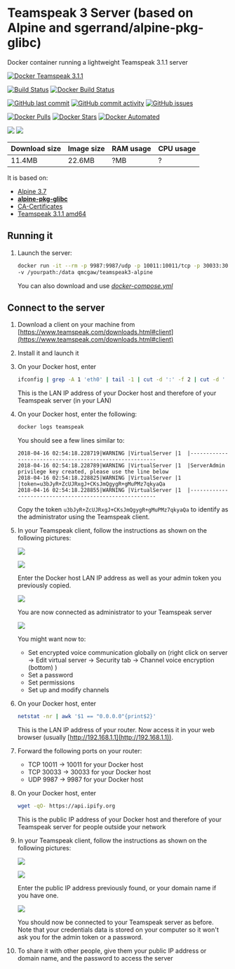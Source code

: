 # Teamspeak 3 Server (based on Alpine and sgerrand/alpine-pkg-glibc)

Docker container running a lightweight Teamspeak 3.1.1 server

[![Docker Teamspeak 3.1.1](https://github.com/qdm12/teamspeak-server-alpine/raw/master/readme/title.png)](https://hub.docker.com/r/qmcgaw/teamspeak3-alpine)

[![Build Status](https://travis-ci.org/qdm12/teamspeak-server-alpine.svg?branch=master)](https://travis-ci.org/qdm12/teamspeak-server-alpine)
[![Docker Build Status](https://img.shields.io/docker/build/qmcgaw/teamspeak3-alpine.svg)](https://hub.docker.com/r/qmcgaw/teamspeak3-alpine)

[![GitHub last commit](https://img.shields.io/github/last-commit/qdm12/teamspeak-server-alpine.svg)](https://github.com/qdm12/teamspeak-server-alpine/issues)
[![GitHub commit activity](https://img.shields.io/github/commit-activity/y/qdm12/teamspeak-server-alpine.svg)](https://github.com/qdm12/teamspeak-server-alpine/issues)
[![GitHub issues](https://img.shields.io/github/issues/qdm12/teamspeak-server-alpine.svg)](https://github.com/qdm12/teamspeak-server-alpine/issues)

[![Docker Pulls](https://img.shields.io/docker/pulls/qmcgaw/teamspeak3-alpine.svg)](https://hub.docker.com/r/qmcgaw/teamspeak3-alpine)
[![Docker Stars](https://img.shields.io/docker/stars/qmcgaw/teamspeak3-alpine.svg)](https://hub.docker.com/r/qmcgaw/teamspeak3-alpine)
[![Docker Automated](https://img.shields.io/docker/automated/qmcgaw/teamspeak3-alpine.svg)](https://hub.docker.com/r/qmcgaw/teamspeak3-alpine)

[![](https://images.microbadger.com/badges/image/qmcgaw/teamspeak3-alpine.svg)](https://microbadger.com/images/qmcgaw/teamspeak3-alpine)
[![](https://images.microbadger.com/badges/version/qmcgaw/teamspeak3-alpine.svg)](https://microbadger.com/images/qmcgaw/teamspeak3-alpine)

| Download size | Image size | RAM usage | CPU usage |
| --- | --- | --- | --- |
| 11.4MB | 22.6MB | ?MB | ? |

It is based on:
- [Alpine 3.7](https://alpinelinux.org)
- [**alpine-pkg-glibc**](https://github.com/sgerrand/alpine-pkg-glibc)
- [CA-Certificates](https://pkgs.alpinelinux.org/package/edge/main/x86_64/ca-certificates)
- [Teamspeak 3.1.1 amd64](https://www.teamspeak.com/en/downloads.html#server)

## Running it

1. Launch the server:

    ```bash
    docker run -it --rm -p 9987:9987/udp -p 10011:10011/tcp -p 30033:30033/tcp \
    -v /yourpath:/data qmcgaw/teamspeak3-alpine
    ```

    You can also download  and use [*docker-compose.yml*](https://github.com/qdm12/teamspeak-server-alpine/blob/master/docker-compose.yml)

## Connect to the server

1. Download a client on your machine from [https://www.teamspeak.com/downloads.html#client](https://www.teamspeak.com/downloads.html#client)
1. Install it and launch it
1. On your Docker host, enter
    
    ```bash
    ifconfig | grep -A 1 'eth0' | tail -1 | cut -d ':' -f 2 | cut -d ' '  -f 1
    ```
    
    This is the LAN IP address of your Docker host and therefore of your Teamspeak server (in your LAN)

1. On your Docker host, enter the following:
    
    ```bash
    docker logs teamspeak
    ```
    
    You should see a few lines similar to:
    
    ```
    2018-04-16 02:54:18.228719|WARNING |VirtualServer |1  |--------------------------------------------------------
    2018-04-16 02:54:18.228789|WARNING |VirtualServer |1  |ServerAdmin privilege key created, please use the line below
    2018-04-16 02:54:18.228825|WARNING |VirtualServer |1  |token=u3bJyR+ZcUJRxgJ+CKsJmQgygR+gMuPMz7qkyaQa
    2018-04-16 02:54:18.228855|WARNING |VirtualServer |1  |--------------------------------------------------------
    ```
    
    Copy the token `u3bJyR+ZcUJRxgJ+CKsJmQgygR+gMuPMz7qkyaQa` to identify as the administrator using the Teamspeak client.

1. In your Teamspeak client, follow the instructions as shown on the following pictures:

    ![](https://github.com/qdm12/teamspeak-server-alpine/blob/master/readme/client1.png?raw=true)

    ![](https://github.com/qdm12/teamspeak-server-alpine/blob/master/readme/client2.png?raw=true)

    Enter the Docker host LAN IP address as well as your admin token you previously copied.

    ![](https://github.com/qdm12/teamspeak-server-alpine/blob/master/readme/client3.png?raw=true)

    You are now connected as administrator to your Teamspeak server

    ![](https://github.com/qdm12/teamspeak-server-alpine/blob/master/readme/client4.png?raw=true)

    You might want now to:
    - Set encrypted voice communication globally on (right click on server -> Edit virtual server -> Security tab -> Channel voice encryption (bottom) )
    - Set a password
    - Set permissions
    - Set up and modify channels

1. On your Docker host, enter
    
    ```bash
    netstat -nr | awk '$1 == "0.0.0.0"{print$2}'
    ```
    
    This is the LAN IP address of your router. Now access it in your web browser (usually [http://192.168.1.1](http://192.168.1.1)).

1. Forward the following ports on your router:
    - TCP 10011 -> 10011 for your Docker host
    - TCP 30033 -> 30033 for your Docker host
    - UDP 9987 -> 9987 for your Docker host

1. On your Docker host, enter
    
    ```bash
    wget -qO- https://api.ipify.org
    ```
    
    This is the public IP address of your Docker host and therefore of your Teamspeak server for people outside your network

1. In your Teamspeak client, follow the instructions as shown on the following pictures:

    ![](https://github.com/qdm12/teamspeak-server-alpine/blob/master/readme/client1.png?raw=true)

    ![](https://github.com/qdm12/teamspeak-server-alpine/blob/master/readme/client2.png?raw=true)

    Enter the public IP address previously found, or your domain name if you have one.

    ![](https://github.com/qdm12/teamspeak-server-alpine/blob/master/readme/client5.png?raw=true)

    You should now be connected to your Teamspeak server as before. Note that your credentials data is 
    stored on your computer so it won't ask you for the admin token or a password.
    
1. To share it with other people, give them your public IP address or domain name, and the password to access the server
